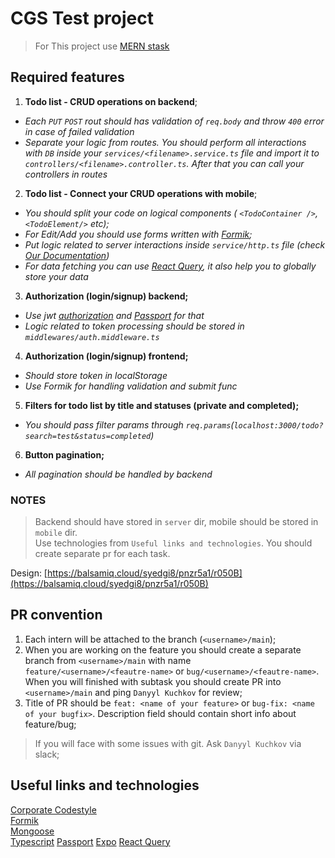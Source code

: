 # CGS Test project

> For This project use [MERN stask](https://www.mongodb.com/languages/mern-stack-tutorial)
## Required features

1. **Todo list - CRUD operations on backend**;

- _Each `PUT` `POST` rout should has validation of `req.body` and throw `400` error in case of failed validation_  
- _Separate your logic from routes. You should perform all interactions with `DB` inside your `services/<filename>.service.ts` file and import it to `controllers/<filename>.controller.ts`. After that you can call your controllers in routes_

2. **Todo list - Connect your CRUD operations with mobile**;

- _You should split your code on logical components ( `<TodoContainer />`, `<TodoElement/>` etc);_  
- _For Edit/Add you should use forms written with [Formik](https://formik.org/docs/overview);_  
- _Put logic related to server interactions inside `service/http.ts` file (check [Our Documentation](https://github.com/CodeGeneration-2020/code-generation-code-style/blob/main/docs/javascript.md#server-interactions-))_
- _For data fetching you can use [React Query](https://react-query.tanstack.com/), it also help you to globally store your data_

3. **Authorization (login/signup) backend;**

- _Use jwt [authorization](https://nodejsdev.ru/doc/jwt/) and [Passport](http://www.passportjs.org/) for that_
- _Logic related to token processing should be stored in `middlewares/auth.middleware.ts`_

4. **Authorization (login/signup) frontend;**

- _Should store token in localStorage_
- _Use Formik for handling validation and submit func_

5. **Filters for todo list by title and statuses (private and completed);**

- _You should pass filter params through `req.params`(`localhost:3000/todo?search=test&status=completed`)_

6. **Button pagination;**

- _All pagination should be handled by backend_
### NOTES  

> Backend should have stored in `server` dir, mobile should be stored in `mobile` dir.  
> Use technologies from `Useful links and technologies`. You should create separate pr for each task.

Design: [https://balsamiq.cloud/syedgi8/pnzr5a1/r050B](https://balsamiq.cloud/syedgi8/pnzr5a1/r050B)  

## PR convention

1. Each intern will be attached to the branch (`<username>/main`);
2. When you are working on the feature you should create a separate branch from `<username>/main` with name  
`feature/<username>/<feautre-name>` or `bug/<username>/<feautre-name>`. When you will finished with subtask you should create PR into `<username>/main` and ping `Danyyl Kuchkov` for review;
3. Title of PR should be `feat: <name of your feature>` or `bug-fix: <name of your bugfix>`. Description field should contain short info about feature/bug;

> If you will face with some issues with git. Ask `Danyyl Kuchkov` via slack;

## Useful links and technologies

[Corporate Codestyle](https://github.com/CodeGeneration-2020/code-generation-code-style)  
[Formik](https://formik.org/docs/overview)  
[Mongoose](https://mongoosejs.com/)  
[Typescript](https://www.typescriptlang.org/docs/handbook/typescript-in-5-minutes.html)
[Passport](http://www.passportjs.org/)
[Expo](https://docs.expo.io/)
[React Query](https://react-query.tanstack.com/)